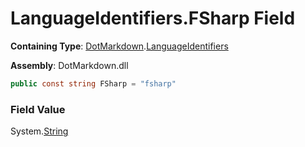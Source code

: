 # LanguageIdentifiers\.FSharp Field

**Containing Type**: [DotMarkdown](../../README.md)\.[LanguageIdentifiers](../README.md)

**Assembly**: DotMarkdown\.dll

```csharp
public const string FSharp = "fsharp"
```

### Field Value

System\.[String](https://docs.microsoft.com/en-us/dotnet/api/system.string)